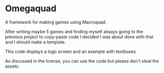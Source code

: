 # Omegaquad

A framework for making games using Macroquad.

After writing maybe 5 games and finding myself always going to the previous project to copy-paste code
I decided I was about done with that and I should make a template.

This code displays a logo screen and an example with textboxes.

As discussed in the license, you can use the code but please don't steal the assets.
